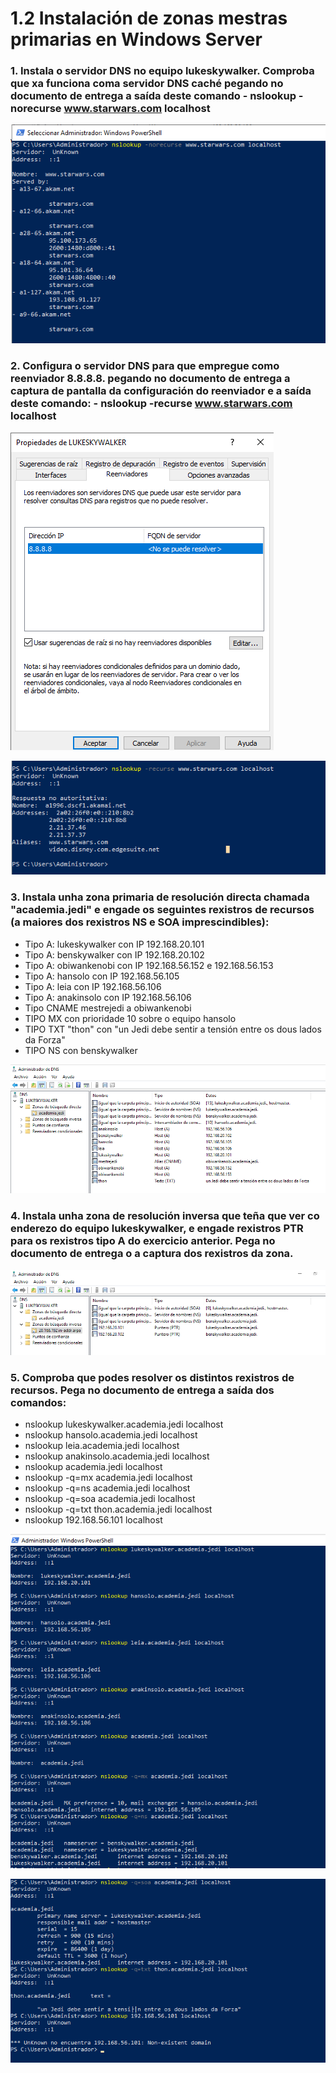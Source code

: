 # 1.2 Instalación de zonas mestras primarias en Windows Server

### 1. Instala o servidor DNS no equipo lukeskywalker. Comproba que xa funciona coma servidor DNS caché pegando no documento de entrega a saída deste comando  - nslookup -norecurse www.starwars.com localhost
![imagen1](./imaxes1.2/Captura1.png)

### 2. Configura o servidor DNS para que empregue como reenviador 8.8.8.8. pegando no documento de entrega a captura de pantalla da configuración do reenviador e a saída deste comando: - nslookup -recurse www.starwars.com localhost
![imagen5](./imaxes1.2/Captura5.png)

![imagen2](./imaxes1.2/Captura2.png)

### 3. Instala unha zona primaria de resolución directa chamada "academia.jedi" e engade os seguintes rexistros de recursos (a maiores dos rexistros NS e SOA imprescindibles):
- Tipo A: lukeskywalker con IP 192.168.20.101
- Tipo A: benskywalker con IP 192.168.20.102
- Tipo A: obiwankenobi con IP 192.168.56.152 e 192.168.56.153
- Tipo A: hansolo con IP 192.168.56.105
- Tipo A: leia con IP 192.168.56.106
- Tipo A: anakinsolo con IP 192.168.56.106
- Tipo CNAME mestrejedi a obiwankenobi
- TIPO MX con prioridade 10 sobre o equipo hansolo
- TIPO TXT "thon" con "un Jedi debe sentir a tensión entre os dous lados da Forza"
- TIPO NS con benskywalker

![imagen3](./imaxes1.2/Captura3.png)

### 4. Instala unha zona de resolución inversa que teña que ver co enderezo do equipo lukeskywalker, e engade rexistros PTR para os rexistros tipo A do exercicio anterior. Pega no documento de entrega o a captura dos rexistros da zona.
![imagen4](./imaxes1.2/Captura4.png)

### 5. Comproba que podes resolver os distintos rexistros de recursos. Pega no documento de entrega a saída dos comandos:

- nslookup lukeskywalker.academia.jedi localhost
- nslookup hansolo.academia.jedi localhost
- nslookup leia.academia.jedi localhost
- nslookup anakinsolo.academia.jedi localhost
- nslookup academia.jedi localhost
- nslookup -q=mx academia.jedi localhost
- nslookup -q=ns academia.jedi localhost
- nslookup -q=soa academia.jedi localhost
- nslookup -q=txt thon.academia.jedi localhost
- nslookup 192.168.56.101 localhost

![imagen6](./imaxes1.2/Captura6.png)

![imagen7](./imaxes1.2/Captura7.png)
